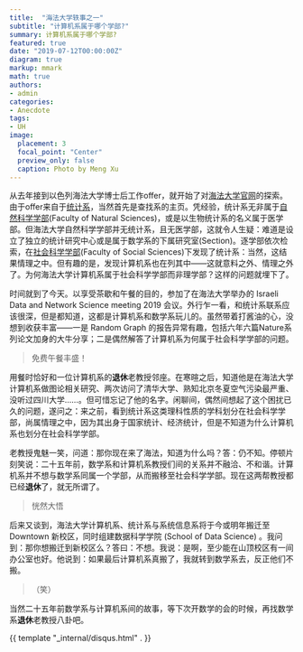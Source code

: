 ```yaml
---
title:  "海法大学轶事之一"
subtitle: "计算机系属于哪个学部?"
summary: 计算机系属于哪个学部?
featured: true
date: "2019-07-12T00:00:00Z"
diagram: true
markup: mmark
math: true
authors:
- admin
categories: 
- Anecdote
tags:
- UH
image:
  placement: 3
  focal_point: "Center"
  preview_only: false
  caption: Photo by Meng Xu
---
```


从去年接到以色列海法大学博士后工作offer，就开始了对[海法大学官网](https://www.haifa.ac.il/index.php/en/)的探索。由于offer来自于[统计系](https://stat.hevra.haifa.ac.il/index.php/en/)，当然首先是查找系的主页。凭经验，统计系无非属于[自然科学学部](http://sciences.haifa.ac.il/sciwp/wordpress/)(Faculty of Natural Sciences)，或是以生物统计系的名义属于医学部。但海法大学自然科学学部并无统计系，且无医学部，这就令人生疑：难道是设立了独立的统计研究中心或是属于数学系的下属研究室(Section)。逐学部依次检索，在[社会科学学部](https://www.hevra.haifa.ac.il/index.php/en/)(Faculty of Social Sciences)下发现了统计系：当然，这结果情理之中。但有趣的是，发现计算机系也在列其中——这就意料之外、情理之外了。为何海法大学计算机系属于社会科学学部而非理学部？这样的问题就埋下了。

时间就到了今天。以享受茶歇和午餐的目的，参加了在海法大学举办的 Israeli Data and Network Science meeting 2019 会议。外行乍一看，和统计系联系应该很深，但是都知道，这都是计算机系和数学系玩儿的。虽然带着打酱油的心，没想到收获丰富——一是 Random Graph 的报告异常有趣，包括六年六篇Nature系列论文加身的大牛分享；二是偶然解答了计算机系为何属于社会科学学部的问题。

>免费午餐丰盛！

用餐时恰好和一位计算机系的**退休**老教授邻座。在寒暄之后，知道他是在海法大学计算机系做图论相关研究、两次访问了清华大学、熟知北京冬夏空气污染最严重、没听过四川大学……。但可惜忘记了他的名字。闲聊间，偶然间想起了这个困扰已久的问题，遂问之：来之前，看到统计系这类理科性质的学科划分在社会科学学部，尚属情理之中，因为其出身于国家统计、经济统计，但是不知道为什么计算机系也划分在社会科学学部。

老教授鬼魅一笑，问道：那你现在来了海法，知道为什么吗？答：仍不知。停顿片刻笑说：二十五年前，数学系和计算机系教授们间的关系并不融洽、不和谐。计算机系并不想与数学系同属一个学部，从而搬移至社会科学学部。现在这两帮教授都已经**退休**了，就无所谓了。

>恍然大悟

后来又谈到，海法大学计算机系、统计系与系统信息系将于今或明年搬迁至 Downtown 新校区，同时组建数据科学学院 (School of Data Science) 。我问到：那你想搬迁到新校区么？答曰：不想。我说：是啊，至少能在山顶校区有一间办公室也好。他说到：如果最后计算机系真搬了，我就转到数学系去，反正他们不搬。

>（笑）

当然二十五年前数学系与计算机系间的故事，等下次开数学的会的时候，再找数学系**退休**老教授八卦吧。

{{ template "_internal/disqus.html" . }}